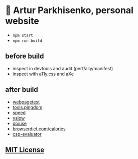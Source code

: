 # :space_invader: Artur Parkhisenko, personal website

- `npm start`
- `npm run build`

## before build

- inspect in devtools and audit (perf/ally/manifest)
- inspect with [a11y.css](https://ffoodd.github.io/a11y.css/) and [aXe](https://chrome.google.com/webstore/detail/axe/lhdoppojpmngadmnindnejefpokejbdd)

## after build

- [webpagetest](https://www.webpagetest.org/result/161116_Z7_JTRS/)
- [tools.pingdom](https://tools.pingdom.com/#!/beZZIb/https://arturparkhisenko.github.io/)
- [speed](https://developers.google.com/speed/pagespeed/insights/?url=https%3A%2F%2Farturparkhisenko.github.io%2F&tab=mobile)
- [yslow](http://yslow.org/)
- [doiuse](http://www.doiuse.com/)
- [browserdiet.com/calories](https://browserdiet.com/calories/)
- [csp-evaluator](https://csp-evaluator.withgoogle.com/)

## [MIT License](LICENSE.md)
